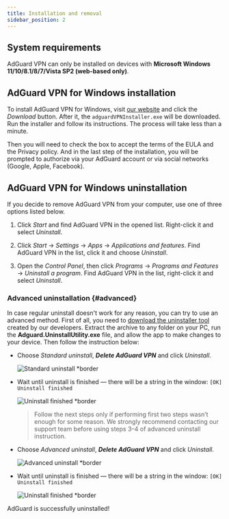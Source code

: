 ```yaml
---
title: Installation and removal
sidebar_position: 2
---
```


## System requirements

AdGuard VPN can only be installed on devices with **Microsoft Windows 11/10/8.1/8/7/Vista SP2 (web-based only)**.

## AdGuard VPN for Windows installation

To install AdGuard VPN for Windows, visit [our website](https://adguard-vpn.com/welcome.html) and click the *Download* button. After it, the `adguardVPNInstaller.exe` will be downloaded. Run the installer and follow its instructions. The process will take less than a minute.

Then you will need to check the box to accept the terms of the EULA and the Privacy policy. And in the last step of the installation, you will be prompted to authorize via your AdGuard account or via social networks (Google, Apple, Facebook).

## AdGuard VPN for Windows uninstallation

If you decide to remove AdGuard VPN from your computer, use one of three options listed below.

1. Click *Start* and find AdGuard VPN in the opened list. Right-click it and select *Uninstall*.

2. Click *Start* → *Settings* → *Apps* → *Applications and features*. Find AdGuard VPN in the list, click it and choose *Uninstall*.

3. Open the *Control Panel*, then click *Programs* → *Programs and Features* → *Uninstall a program*. Find AdGuard VPN in the list, right-click it and select *Uninstall*.

### Advanced uninstallation {#advanced}

In case regular uninstall doesn't work for any reason, you can try to use an advanced method. First of all, you need to [download the uninstaller tool](https://cdn.adtidy.org/distr/windows/Uninstall_Utility.zip) created by our developers. Extract the archive to any folder on your PC, run the **Adguard.UninstallUtility.exe** file, and allow the app to make changes to your device. Then follow the instruction below:

- Choose *Standard uninstall*, ***Delete AdGuard VPN*** and click *Uninstall*.

    ![Standard uninstall *border](https://cdn.adguardvpn.com/content/kb/vpn/windows/standard_uninstall.png)

- Wait until uninstall is finished — there will be a string in the window: `[OK] Uninstall finished`

    ![Uninstall finished *border](https://cdn.adguardvpn.com/content/kb/vpn/windows/standard_uninstall_2.png)

    > Follow the next steps only if performing first two steps wasn’t enough for some reason. We strongly recommend contacting our support team before using steps 3–4 of advanced uninstall instruction.

- Choose *Advanced uninstall*, ***Delete AdGuard VPN*** and click *Uninstall*.

    ![Advanced uninstall *border](https://cdn.adguardvpn.com/content/kb/vpn/windows/advanced_uninstall.png)

- Wait until uninstall is finished — there will be a string in the window: `[OK] Uninstall finished`

    ![Uninstall finished *border](https://cdn.adguardvpn.com/content/kb/vpn/windows/advanced_uninstall_2.png)

AdGuard is successfully uninstalled!
